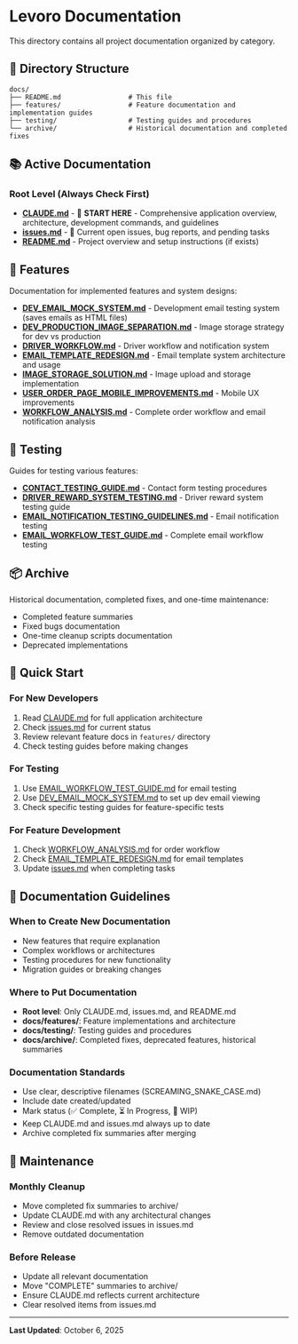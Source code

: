 # Levoro Documentation

This directory contains all project documentation organized by category.

## 📂 Directory Structure

```
docs/
├── README.md                 # This file
├── features/                 # Feature documentation and implementation guides
├── testing/                  # Testing guides and procedures
└── archive/                  # Historical documentation and completed fixes
```

## 📚 Active Documentation

### Root Level (Always Check First)
- **[CLAUDE.md](../CLAUDE.md)** - 📖 **START HERE** - Comprehensive application overview, architecture, development commands, and guidelines
- **[issues.md](../issues.md)** - 🐛 Current open issues, bug reports, and pending tasks
- **[README.md](../README.md)** - Project overview and setup instructions (if exists)

## 🎯 Features

Documentation for implemented features and system designs:

- **[DEV_EMAIL_MOCK_SYSTEM.md](features/DEV_EMAIL_MOCK_SYSTEM.md)** - Development email testing system (saves emails as HTML files)
- **[DEV_PRODUCTION_IMAGE_SEPARATION.md](features/DEV_PRODUCTION_IMAGE_SEPARATION.md)** - Image storage strategy for dev vs production
- **[DRIVER_WORKFLOW.md](features/DRIVER_WORKFLOW.md)** - Driver workflow and notification system
- **[EMAIL_TEMPLATE_REDESIGN.md](features/EMAIL_TEMPLATE_REDESIGN.md)** - Email template system architecture and usage
- **[IMAGE_STORAGE_SOLUTION.md](features/IMAGE_STORAGE_SOLUTION.md)** - Image upload and storage implementation
- **[USER_ORDER_PAGE_MOBILE_IMPROVEMENTS.md](features/USER_ORDER_PAGE_MOBILE_IMPROVEMENTS.md)** - Mobile UX improvements
- **[WORKFLOW_ANALYSIS.md](features/WORKFLOW_ANALYSIS.md)** - Complete order workflow and email notification analysis

## 🧪 Testing

Guides for testing various features:

- **[CONTACT_TESTING_GUIDE.md](testing/CONTACT_TESTING_GUIDE.md)** - Contact form testing procedures
- **[DRIVER_REWARD_SYSTEM_TESTING.md](testing/DRIVER_REWARD_SYSTEM_TESTING.md)** - Driver reward system testing guide
- **[EMAIL_NOTIFICATION_TESTING_GUIDELINES.md](testing/EMAIL_NOTIFICATION_TESTING_GUIDELINES.md)** - Email notification testing
- **[EMAIL_WORKFLOW_TEST_GUIDE.md](testing/EMAIL_WORKFLOW_TEST_GUIDE.md)** - Complete email workflow testing

## 📦 Archive

Historical documentation, completed fixes, and one-time maintenance:

- Completed feature summaries
- Fixed bugs documentation
- One-time cleanup scripts documentation
- Deprecated implementations

## 🚀 Quick Start

### For New Developers
1. Read [CLAUDE.md](../CLAUDE.md) for full application architecture
2. Check [issues.md](../issues.md) for current status
3. Review relevant feature docs in `features/` directory
4. Check testing guides before making changes

### For Testing
1. Use [EMAIL_WORKFLOW_TEST_GUIDE.md](testing/EMAIL_WORKFLOW_TEST_GUIDE.md) for email testing
2. Use [DEV_EMAIL_MOCK_SYSTEM.md](features/DEV_EMAIL_MOCK_SYSTEM.md) to set up dev email viewing
3. Check specific testing guides for feature-specific tests

### For Feature Development
1. Check [WORKFLOW_ANALYSIS.md](features/WORKFLOW_ANALYSIS.md) for order workflow
2. Check [EMAIL_TEMPLATE_REDESIGN.md](features/EMAIL_TEMPLATE_REDESIGN.md) for email templates
3. Update [issues.md](../issues.md) when completing tasks

## 📝 Documentation Guidelines

### When to Create New Documentation
- New features that require explanation
- Complex workflows or architectures
- Testing procedures for new functionality
- Migration guides or breaking changes

### Where to Put Documentation
- **Root level**: Only CLAUDE.md, issues.md, and README.md
- **docs/features/**: Feature implementations and architecture
- **docs/testing/**: Testing guides and procedures
- **docs/archive/**: Completed fixes, deprecated features, historical summaries

### Documentation Standards
- Use clear, descriptive filenames (SCREAMING_SNAKE_CASE.md)
- Include date created/updated
- Mark status (✅ Complete, ⏳ In Progress, 🚧 WIP)
- Keep CLAUDE.md and issues.md always up to date
- Archive completed fix summaries after merging

## 🔄 Maintenance

### Monthly Cleanup
- Move completed fix summaries to archive/
- Update CLAUDE.md with any architectural changes
- Review and close resolved issues in issues.md
- Remove outdated documentation

### Before Release
- Update all relevant documentation
- Move "COMPLETE" summaries to archive/
- Ensure CLAUDE.md reflects current architecture
- Clear resolved items from issues.md

---

**Last Updated**: October 6, 2025
